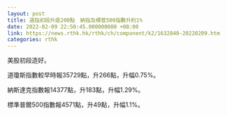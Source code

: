 ```yaml
---
layout: post
title: 道指初段升逾200點　納指及標普500指數升約1%
date: 2022-02-09 22:50:45.000000000 +08:00
link: https://news.rthk.hk/rthk/ch/component/k2/1632840-20220209.htm
categories: rthk
---
```


美股初段造好。

道瓊斯指數較早時報35729點，升266點，升幅0.75%。

納斯達克指數報14377點，升183點，升幅1.29%。

標準普爾500指數報4571點，升49點，升幅1.1%。
